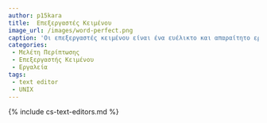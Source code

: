 ```yaml
---
author: p15kara
title:  Επεξεργαστές Κειμένου
image_url: /images/word-perfect.png
caption: 'Οι επεξεργαστές κειμένου είναι ένα ευέλικτο και απαραίτητο εργαλείο για οποιονδήποτε εργάζεται με αρχεία απλού κειμένου, από προγραμματιστές λογισμικού μέχρι συγγραφείς και ερευνητές. Οι απλές και διαισθητικές διεπαφές τους, σε συνδυασμό με ισχυρές δυνατότητες και επιλογές προσαρμογής, κάνουν τους επεξεργαστές κειμένου εύχρηστους και απαραίτητους για τη δημιουργία και την επεξεργασία περιεχομένου που βασίζεται σε κείμενο'
categories:
 - Μελέτη Περίπτωσης
 - Επεξεργαστής Κειμένου
 - Εργαλεία
tags:
 - text editor
 - UNIX
---
```


{% include cs-text-editors.md %}
